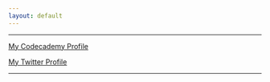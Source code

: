 ```yaml
---
layout: default
---
```


<script src="https://tryhackme.com/badge/68342"></script>
* * *

[My Codecademy Profile](https://www.codecademy.com/profiles/MimicLynx)

[My Twitter Profile](https://twitter.com/LynxMimic)

* * *

